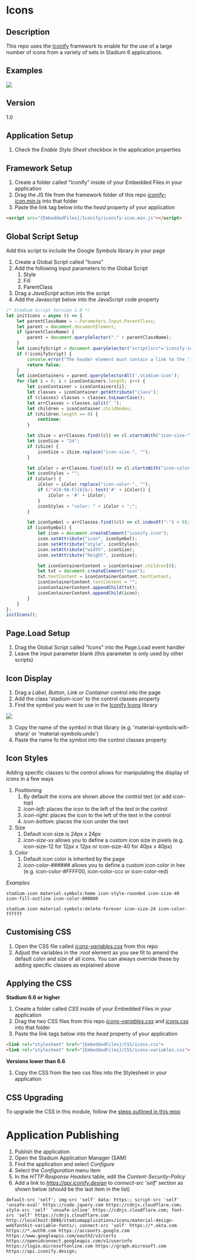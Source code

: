 # Icons

## Description

This repo uses the [Iconify](https://icon-sets.iconify.design/) framework to enable for the use of a large number of icons from a variety of sets in Stadium 6 applications. 

## Examples
![](images/icons.png)

## Version
1.0

## Application Setup
1. Check the *Enable Style Sheet* checkbox in the application properties

## Framework Setup
1. Create a folder called "Iconify" inside of your Embedded Files in your application
2. Drag the JS file from the framework folder of this repo [*iconify-icon.min.js*](framework/iconify-icon.min.js?raw=true) into that folder
3. Paste the link tag below into the *head* property of your application
```html
<script src="{EmbeddedFiles}/Iconify/iconify-icon.min.js"></script>
``` 

## Global Script Setup
Add this script to include the Google Symbols library in your page

1. Create a Global Script called "Icons"
2. Add the following input parameters to the Global Script
   1. Style
   2. Fill
   3. ParentClass
3. Drag a *JavaScript* action into the script
4. Add the Javascript below into the JavaScript code property
```javascript
/* Stadium Script Version 1.0 */
let initIcons = async () => {
    let parentClassName = ~.Parameters.Input.ParentClass;
    let parent = document.documentElement;
    if (parentClassName) { 
        parent = document.querySelector("." + parentClassName);
    }
    let iconifyScript = document.querySelector("script[src*='iconify-icon.min.js']");
    if (!iconifyScript) {
        console.error("The header element must contain a link to the 'iconify-icon.min.js' file");
        return false;
    }
    let iconContainers = parent.querySelectorAll('.stadium-icon');
    for (let i = 0; i < iconContainers.length; i++) {
        let iconContainer = iconContainers[i];
        let classes = iconContainer.getAttribute("class");
        if (classes) classes = classes.toLowerCase();
        let arrClasses = classes.split(" ");
        let children = iconContainer.childNodes;
        if (children.length == 0) {
            continue;
        }

        let iSize = arrClasses.find((cl) => cl.startsWith("icon-size-"));
        let iconSize = "24";
        if (iSize) {
            iconSize = iSize.replace("icon-size-", "");
        }

        let iColor = arrClasses.find((cl) => cl.startsWith("icon-color-"));
        let iconStyles = "";
        if (iColor) {
            iColor = iColor.replace("icon-color-", "");
            if (/^#[0-9A-F]{6}$/i.test('#' + iColor)) { 
                iColor = '#' + iColor;
            }
            iconStyles = "color: " + iColor + ";";
        }

        let iconSymbol = arrClasses.find((cl) => cl.indexOf(":") > 0);
        if (iconSymbol) {
            let icon = document.createElement("iconify-icon");
            icon.setAttribute("icon", iconSymbol);
            icon.setAttribute("style", iconStyles);
            icon.setAttribute("width", iconSize);
            icon.setAttribute("height", iconSize);

            let iconContainerContent = iconContainer.children[0];
            let txt = document.createElement("span");
            txt.textContent = iconContainerContent.textContent;
            iconContainerContent.textContent = "";
            iconContainerContent.appendChild(txt);
            iconContainerContent.appendChild(icon);
        }
    }
};
initIcons();
```

## Page.Load Setup

1. Drag the Global Script called "Icons" into the Page.Load event handler
2. Leave the input parameter blank (this parameter is only used by other scripts)

## Icon Display

1. Drag a *Label*, *Button*, *Link* or *Container* control into the page
2. Add the class 'stadium-icon' to the control classes property
3. Find the symbol you want to use in the [Iconify Icons](https://icon-sets.iconify.design/) library

![](images/Iconify-Copy-Icon.gif)

3. Copy the name of the symbol in that library (e.g. 'material-symbols:wifi-sharp' or 'material-symbols:undo')
4. Paste the name fo the symbol into the control classes property

## Icon Styles

Adding specific classes to the control allows for manipulating the display of icons in a few ways

1. Positioning
   1. By default the icons are shown above the control text (or add *icon-top*)
   2. *icon-left*: places the icon to the left of the text in the control
   3. *icon-right*: places the icon to the left of the text in the control
   4. *icon-bottom*: places the icon under the text
2. Size
   1. Default icon size is 24px x 24px
   2. *icon-size-xx* allows you to define a custom icon size in pixels (e.g. icon-size-12 for 12px x 12px or icon-size-40 for 40px x 40px)
3. Color
   1. Default icon color is inherited by the page
   2. *icon-color-######* allows you to define a custom icon color in hex (e.g. icon-color-#FFFF00, icon-color-ccc or icon-color-red)

*Examples*
```
stadium-icon material-symbols:home icon-style-rounded icon-size-40 icon-fill-outline icon-color-000000
```
```
stadium-icon material-symbols:delete-forever icon-size-24 icon-color-ffffff
```

## Customising CSS
1. Open the CSS file called [*icons-variables.css*](icons-variables.css) from this repo
2. Adjust the variables in the *:root* element as you see fit to amend the default color and size of all icons. You can always override these by adding specific classes as explained above

## Applying the CSS

**Stadium 6.6 or higher**
1. Create a folder called *CSS* inside of your Embedded Files in your application
2. Drag the two CSS files from this repo [*icons-variables.css*](icons-variables.css) and [*icons.css*](icons.css) into that folder
3. Paste the link tags below into the *head* property of your application
```html
<link rel="stylesheet" href="{EmbeddedFiles}/CSS/icons.css">
<link rel="stylesheet" href="{EmbeddedFiles}/CSS/icons-variables.css">
``` 

**Versions lower than 6.6**
1. Copy the CSS from the two css files into the Stylesheet in your application

## CSS Upgrading
To upgrade the CSS in this module, follow the [steps outlined in this repo](https://github.com/stadium-software/samples-upgrading)

# Application Publishing
1. Publish the application
2. Open the Stadium Application Manager (SAM)
3. Find the application and select *Configure*
4. Select the *Configuration* menu item
5. In the *HTTP Response Headers* table, edit the *Content-Security-Policy*
6. Add a link to *https://api.iconify.design* to *connect-src 'self'* section as shown below (should be the last item in the list)
```
default-src 'self'; img-src 'self' data: https:; script-src 'self' 'unsafe-eval' https://code.jquery.com https://cdnjs.cloudflare.com; style-src 'self' 'unsafe-inline' https://cdnjs.cloudflare.com; font-src 'self' https://cdnjs.cloudflare.com http://localhost:8888/stadiumapplications/icons/material-design-webfontkit-variable-fonts/; connect-src 'self' https://*.okta.com https://*.auth0.com https://accounts.google.com https://www.googleapis.com/oauth2/v3/certs https://openidconnect.googleapis.com/v1/userinfo https://login.microsoftonline.com https://graph.microsoft.com https://api.iconify.design;
```